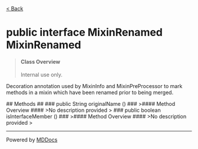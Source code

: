 [< Back](../README.md)
# public interface MixinRenamed MixinRenamed #
>#### Class Overview ####
><p>Internal use only.</p>
 
 <p>Decoration annotation used by MixinInfo and MixinPreProcessor to mark
 methods in a mixin which have been renamed prior to being merged.</p>
## Methods ##
### public String originalName () ###
>#### Method Overview ####
>No description provided
>
### public boolean isInterfaceMember () ###
>#### Method Overview ####
>No description provided
>

---
Powered by [MDDocs](https://github.com/VRCube/MDDocs)